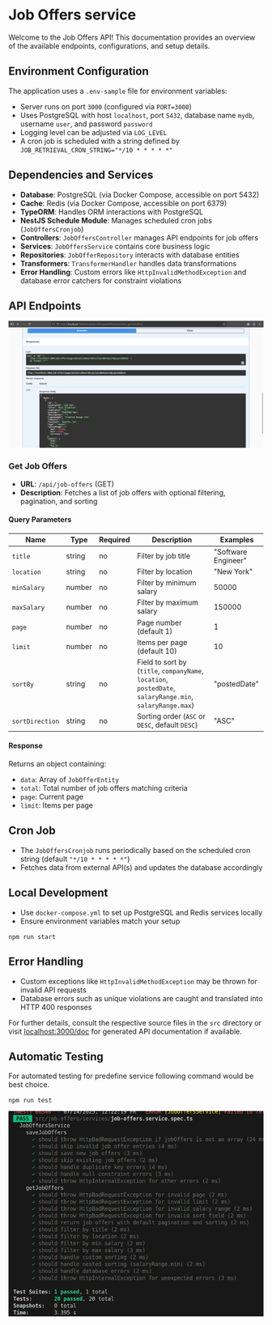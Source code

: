# Job Offers service

Welcome to the Job Offers API! This documentation provides an overview of the available endpoints, configurations, and setup details.

## Environment Configuration

The application uses a `.env-sample` file for environment variables:

- Server runs on port `3000` (configured via `PORT=3000`)
- Uses PostgreSQL with host `localhost`, port `5432`, database name `mydb`, username `user`, and password `password`
- Logging level can be adjusted via `LOG_LEVEL`
- A cron job is scheduled with a string defined by `JOB_RETRIEVAL_CRON_STRING="*/10 * * * * *"`

## Dependencies and Services

- **Database**: PostgreSQL (via Docker Compose, accessible on port 5432)
- **Cache**: Redis (via Docker Compose, accessible on port 6379)
- **TypeORM**: Handles ORM interactions with PostgreSQL
- **NestJS Schedule Module**: Manages scheduled cron jobs (`JobOffersCronjob`)
- **Controllers**: `JobOffersController` manages API endpoints for job offers
- **Services**: `JobOffersService` contains core business logic
- **Repositories**: `JobOfferRepository` interacts with database entities
- **Transformers**: `TransformerHandler` handles data transformations
- **Error Handling**: Custom errors like `HttpInvalidMethodException` and database error catchers for constraint violations

## API Endpoints

![](./docs/swagger.png)
### Get Job Offers

- **URL**: `/api/job-offers` (GET)
- **Description**: Fetches a list of job offers with optional filtering, pagination, and sorting

#### Query Parameters

| Name | Type | Required | Description | Examples |
|-----------------|----------|----------|----------------------------------------------------------|----------------------------------|
| `title` | string | no | Filter by job title | "Software Engineer" |
| `location` | string | no | Filter by location | "New York" |
| `minSalary` | number | no | Filter by minimum salary | 50000 |
| `maxSalary` | number | no | Filter by maximum salary | 150000 |
| `page` | number | no | Page number (default 1) | 1 |
| `limit` | number | no | Items per page (default 10) | 10 |
| `sortBy` | string | no | Field to sort by (`title`, `companyName`, `location`, `postedDate`, `salaryRange.min`, `salaryRange.max`) | "postedDate" |
| `sortDirection` | string | no | Sorting order (`ASC` or `DESC`, default `DESC`) | "ASC" |

#### Response

Returns an object containing:

- `data`: Array of `JobOfferEntity`
- `total`: Total number of job offers matching criteria
- `page`: Current page
- `limit`: Items per page

## Cron Job

- The `JobOffersCronjob` runs periodically based on the scheduled cron string (default `"*/10 * * * * *"`)
- Fetches data from external API(s) and updates the database accordingly

## Local Development

- Use `docker-compose.yml` to set up PostgreSQL and Redis services locally
- Ensure environment variables match your setup

```shell
npm run start
```

## Error Handling

- Custom exceptions like `HttpInvalidMethodException` may be thrown for invalid API requests
- Database errors such as unique violations are caught and translated into HTTP 400 responses

For further details, consult the respective source files in the `src` directory or visit [localhost:3000/doc](http://localhost:3000/doc) for generated API documentation if available.

## Automatic Testing

For automated testing for predefine service following command would be best choice.

```shell
npm run test
```

![](./docs/unit-test.png)